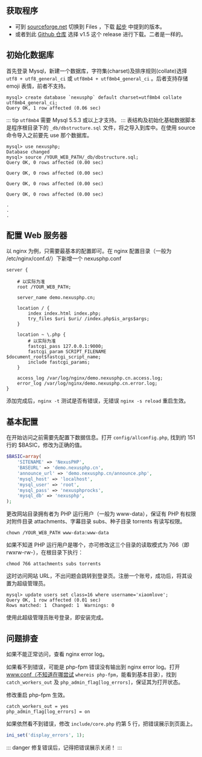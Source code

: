 ## 获取程序

- 可到 [sourceforge.net](https://sourceforge.net/projects/nexusphp/) 切换到 Files ，下载 [起步](/start.html#适用版本) 中提到的版本。
- 或者到此 [Github 仓库](https://github.com/xiaomlove/nexusphp) 选择 v1.5 这个 release 进行下载。二者是一样的。

## 初始化数据库

首先登录 Mysql，新建一个数据库，字符集(charset)及排序规则(collate)选择 `utf8 + utf8_general_ci` 或 `utf8mb4 + utf8mb4_general_ci` 。后者支持存储 emoji 表情，前者不支持。
```
mysql> create database `nexusphp` default charset=utf8mb4 collate utf8mb4_general_ci;
Query OK, 1 row affected (0.06 sec)
```

::: tip
`utf8mb4` 需要 Mysql 5.5.3 或以上才支持。
:::
表结构及初始化基础数据脚本是程序根目录下的 `_db/dbstructure.sql` 文件，将之导入到库中。在使用 source 命令导入之前要先 use 那个数据库。

```
mysql> use nexusphp;
Database changed
mysql> source /YOUR_WEB_PATH/_db/dbstructure.sql;
Query OK, 0 rows affected (0.00 sec)

Query OK, 0 rows affected (0.00 sec)

Query OK, 0 rows affected (0.00 sec)

Query OK, 0 rows affected (0.00 sec)

.
.
.
```

## 配置 Web 服务器

以 nginx 为例，只需要最基本的配置即可。在 nginx 配置目录（一般为 /etc/nginx/conf.d/）下新增一个 nexusphp.conf

```
server {

    # 以实际为准
    root /YOUR_WEB_PATH; 

    server_name demo.nexusphp.cn;

    location / {
        index index.html index.php;
        try_files $uri $uri/ /index.php$is_args$args;
    }

    location ~ \.php {
        # 以实际为准
        fastcgi_pass 127.0.0.1:9000; 
        fastcgi_param SCRIPT_FILENAME $document_root$fastcgi_script_name;
        include fastcgi_params;
    }

    access_log /var/log/nginx/demo.nexusphp.cn.access.log;
    error_log /var/log/nginx/demo.nexusphp.cn.error.log;
}
```

添加完成后，`nginx -t` 测试是否有错误，无错误 `nginx -s reload` 重启生效。

## 基本配置

在开始访问之前需要先配置下数据信息。打开 `config/allconfig.php`, 找到约 151 行的 $BASIC，修改为正确的值。
```php
$BASIC=array(
    'SITENAME' => 'NexusPHP',
    'BASEURL' => 'demo.nexusphp.cn',
    'announce_url' => 'demo.nexusphp.cn/announce.php',
    'mysql_host' => 'localhost',
    'mysql_user' => 'root',
    'mysql_pass' => 'nexusphprocks',
    'mysql_db' => 'nexusphp',
);
```

更改网站目录拥有者为 PHP 运行用户（一般为 www-data），保证有 PHP 有权限对附件目录 attachments、字幕目录 subs、种子目录 torrents 有读写权限。
```
chown /YOUR_WEB_PATH www-data:www-data
```

如果不知道 PHP 运行用户是哪个，亦可修改这三个目录的读取模式为 766（即 rwxrw-rw-），在根目录下执行：
```
chmod 766 attachments subs torrents
```

这时访问网站 URL，不出问题会跳转到登录页。注册一个账号，成功后，将其设置为超级管理员。
```
mysql> update users set class=16 where username='xiaomlove';
Query OK, 1 row affected (0.01 sec)
Rows matched: 1  Changed: 1  Warnings: 0
```

使用此超级管理员账号登录，即安装完成。

## 问题排查

如果不能正常访问，查看 nginx error log。  

如果看不到错误，可能是 php-fpm 错误没有输出到 nginx error log。打开 www.conf（不知道在哪尝试 `whereis php-fpm`，能看到基本目录），找到 `catch_workers_out` 及 `php_admin_flag[log_errors]`，保证其为打开状态。  

修改重启 php-fpm 生效。
```
catch_workers_out = yes
php_admin_flag[log_errors] = on
```

如果依然看不到错误，修改 `include/core.php` 约第 5 行，把错误展示到页面上。
``` php
ini_set('display_errors', 1);
```

::: danger
修复错误后，记得把错误展示关闭！
:::